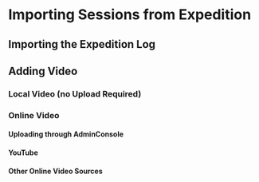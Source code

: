 # Importing Sessions from Expedition

## Importing the Expedition Log

## Adding Video

### Local Video (no Upload Required)

### Online Video

#### Uploading through AdminConsole

#### YouTube

#### Other Online Video Sources